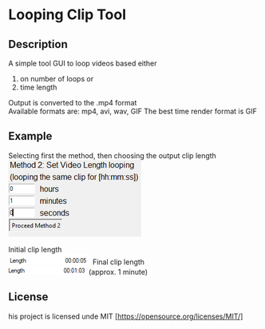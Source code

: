 # Looping Clip Tool

## Description
A simple tool GUI to loop videos based either 
1. on number of loops or
1. time length   

Output is converted to the .mp4 format  
Available formats are: mp4, avi, wav, GIF
The best time render format is GIF

## Example
Selecting first the method, then choosing the output clip length  
![loop](example_img/loop_img.png)

Initial clip length  
![initial_length](example_img/initiallength.png)
Final clip length  
![final_length](example_img/finallength.png) (approx. 1 minute)

## License
his project is licensed unde MIT [https://opensource.org/licenses/MIT/]
